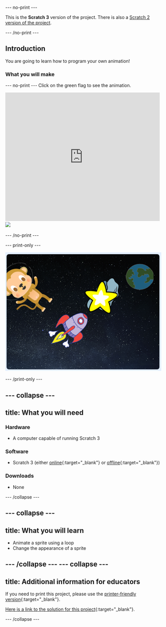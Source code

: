 --- no-print ---

This is the **Scratch 3** version of the project. There is also a [Scratch 2 version of the project](https://projects.raspberrypi.org/en/projects/lost-in-space-scratch2).

--- /no-print ---

## Introduction

You are going to learn how to program your own animation!

### What you will make

--- no-print ---
Click on the green flag to see the animation.

<div class="scratch-preview">
  <iframe allowtransparency="true" width="485" height="402" src="https://scratch.mit.edu/projects/embed/276873231/?autostart=false" frameborder="0" scrolling="no"></iframe>
  <img src="images/space-final.png">
</div>

--- /no-print ---

--- print-only ---

![Complete project](images/showcase_static.png)

--- /print-only ---

--- collapse ---
---
title: What you will need
---
### Hardware

+ A computer capable of running Scratch 3

### Software

+ Scratch 3 (either [online](http://rpf.io/scratchon){:target="_blank"} or [offline](http://rpf.io/scratchoff){:target="_blank"})

### Downloads

+ None

--- /collapse ---

--- collapse ---
---
title: What you will learn
---

+ Animate a sprite using a loop
+ Change the appearance of a sprite

--- /collapse ---
--- collapse ---
---
title: Additional information for educators
---

If you need to print this project, please use the [printer-friendly version](https://projects.raspberrypi.org/en/projects/lost-in-space/print){:target="_blank"}.

[Here is a link to the solution for this project](http://rpf.io/p/en/lost-in-space-get){:target="_blank"}.

--- /collapse ---
